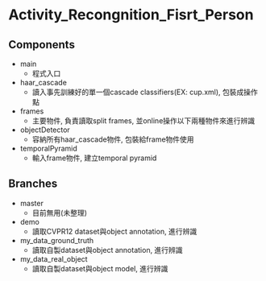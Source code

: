 Activity_Recongnition_Fisrt_Person
==========

## Components

- main
  - 程式入口
- haar_cascade
  - 讀入事先訓練好的單一個cascade classifiers(EX: cup.xml), 包裝成操作點
- frames
  - 主要物件, 負責讀取split frames, 並online操作以下兩種物件來進行辨識
- objectDetector
  - 容納所有haar_cascade物件, 包裝給frame物件使用
- temporalPyramid
  - 輸入frame物件, 建立temporal pyramid  


## Branches

- master
  - 目前無用(未整理)
- demo
  - 讀取CVPR12 dataset與object annotation, 進行辨識
- my_data_ground_truth
  - 讀取自製dataset與object annotation, 進行辨識
- my_data_real_object
  - 讀取自製dataset與object model, 進行辨識

